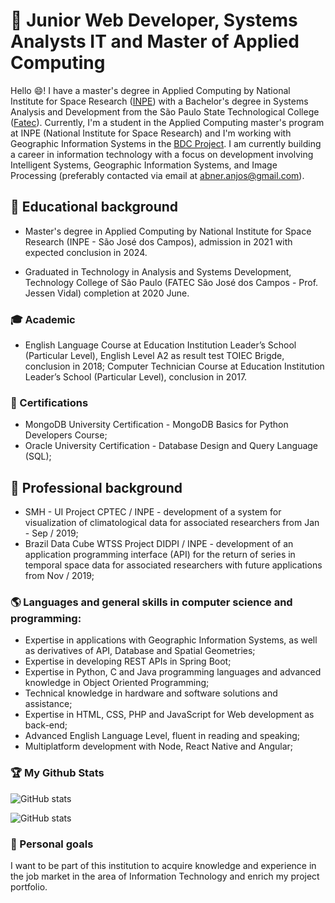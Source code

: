 # 🔭 Junior Web Developer, Systems Analysts IT and Master of Applied Computing

Hello 😄! I have a master's degree in Applied Computing by National Institute for Space Research ([INPE](https://www.gov.br/inpe/pt-br)) with a Bachelor's degree in Systems Analysis and Development from the São Paulo State Technological College ([Fatec](https://fatecsjc-prd.azurewebsites.net/)). Currently, I'm a student in the Applied Computing master's program at INPE (National Institute for Space Research) and I'm working with Geographic Information Systems in the [BDC Project](http://www.brazildatacube.org/en/home-page-2/). I am currently building a career in information technology with a focus on development involving Intelligent Systems, Geographic Information Systems, and Image Processing (preferably contacted via email at [abner.anjos@gmail.com](mailto:abner.anjos@gmail.com)).

## 🌱 Educational background

- Master's degree in Applied Computing by National Institute for Space Research (INPE - São José dos Campos), admission in 2021 with expected conclusion in 2024.

- Graduated in Technology in Analysis and Systems Development, Technology College of São Paulo (FATEC São José dos Campos - Prof. Jessen Vidal) completion at 2020 June.

### :mortar_board: Academic

- English Language Course at Education Institution Leader’s School (Particular Level), English Level A2 as result test TOIEC Brigde, conclusion in 2018;
Computer Technician Course at Education Institution Leader’s School (Particular Level), conclusion in 2017.

### :tada: Certifications

- MongoDB University Certification - MongoDB Basics for Python Developers Course;
- Oracle University Certification - Database Design and Query Language (SQL);

## :office: Professional background

- SMH - UI Project CPTEC / INPE - development of a system for visualization of climatological data for associated researchers from Jan - Sep / 2019;
- Brazil Data Cube WTSS Project DIDPI / INPE - development of an application programming interface (API) for the return of series in temporal space data for associated researchers with future applications from Nov / 2019;

### :earth_americas: Languages and general skills in computer science and programming:

- Expertise in applications with Geographic Information Systems, as well as derivatives of API, Database and Spatial Geometries;
- Expertise in developing REST APIs in Spring Boot;
- Expertise in Python, C and Java programming languages and advanced knowledge in Object Oriented Programming;
- Technical knowledge in hardware and software solutions and assistance;
- Expertise in HTML, CSS, PHP and JavaScript for Web development as back-end;
- Advanced English Language Level, fluent in reading and speaking;
- Multiplatform development with Node, React Native and Angular;

### :trophy: My Github Stats

![GitHub stats](https://github-readme-stats.vercel.app/api?username=AbnerErnaniADSFatec&show_icons=true&theme=tokyonight)

![GitHub stats](https://github-readme-stats.vercel.app/api/top-langs/?username=AbnerErnaniADSFatec&theme=tokyonight)

### :stars: Personal goals

I want to be part of this institution to acquire knowledge and experience in the job market in the area of Information Technology and enrich my project portfolio.
